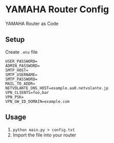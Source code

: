 # YAMAHA Router Config
YAMAHA Router as Code

## Setup
Create `.env` file

```
USER_PASSWORD=
ADMIN_PASSWORD=
SMTP_HOST=
SMTP_USERNAME=
SMTP_PASSWORD=
MAIL_TO_ADDR=
NETVOLANTE_DNS_HOST=example.aa0.netvolante.jp
VPN_CLIENTS=foo,bar
VPN_PSK=
VPN_GW_ID_DOMAIN=example.com
```

## Usage
1. `python main.py > config.txt`
2. Import the file into your router
